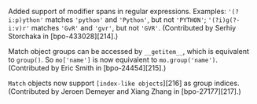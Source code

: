 Added support of modifier spans in regular expressions. Examples: `'(?i:p)ython'` matches `'python'` and `'Python'`, but not `'PYTHON'`; `'(?i)g(?-i:v)r'` matches `'GvR'` and `'gvr'`, but not `'GVR'`. (Contributed by Serhiy Storchaka in [bpo-433028][214].)

Match object groups can be accessed by `__getitem__`, which is equivalent to `group()`. So `mo['name']` is now equivalent to `mo.group('name')`. (Contributed by Eric Smith in [bpo-24454][215].)

`Match` objects now support `[index-like objects`][216] as group indices. (Contributed by Jeroen Demeyer and Xiang Zhang in [bpo-27177][217].)
